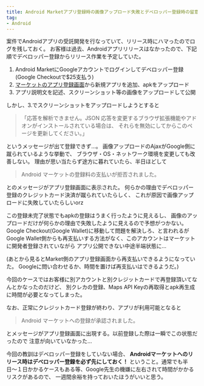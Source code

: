 ```yaml
---
title: Android Marketアプリ登録時の画像アップロード失敗とデベロッパー登録時の留意点
tag:
- Android
---
```

案件でAndroidアプリの受託開発を行なっていて、リリース時にハマったのでログを残しておく。
お客様は過去、Androidアプリリリースはなかったので、下記順でデベロッパー登録からリリース作業を予定していた。

<ol>
	<li>Android MarketにGoogleアカウントでログインしてデベロッパー登録(Google Checkoutで$25支払う)</li>
	<li><a href="https://market.android.com/publish/Home" target="_blank">マーケットのアプリ登録画面</a>から新規アプリを追加、apkをアップロード</li>
	<li>アプリ説明文を記述、スクリーンショット等の画像をアップロードして公開</li>
</ol>

しかし、3.でスクリーンショットをアップロードしようとすると



<blockquote>「応答を解析できません。JSON 応答を変更するブラウザ拡張機能やアドオンがインストールされている場合は、 それらを無効にしてからこのページを更新してください。」</blockquote>



というメッセージが出て登録できず...。
画像アップロードのAjaxがGoogle側に蹴られているような挙動で、
ブラウザ・OS・ネットワーク環境を変更しても改善しない。
理由が思い当たらず途方に暮れていたら、半日ほどして



<blockquote>Android マーケットの登録料の支払いが拒否されました。</blockquote>



とのメッセージがアプリ登録画面に表示された。
何らかの理由でデベロッパー登録のクレジットカード決済が蹴られていたらしく、
これが原因で画像アップロードに失敗していたらしいorz

この登録未完了状態でもapkの登録はうまく行ったように見えるし、
画像のアップロードだけが何らかの理由で失敗したように見えるので予想がつかない。
Google Checkout(Google Wallet)に移動して問題を解決しろ、と言われるが
Google Wallet側からも再支払いする方法がなく、このアカウントはマーケットに開発者登録されていながら
アプリ公開できない中途半端状態に...

(あとから見るとMarket側のアプリ登録画面から再支払いできるようになっていた。
 Googleに問い合わせるか、時間を置けば再支払いはできるようだ。)

今回のケースではお客様に別アカウントと別クレジットカードで再登録頂いてなんとかなったのだけど、
別クレカの登録、Maps API Keyの再取得とapk再生成に時間が必要となってしまった。

なお、正常にクレジットカード登録が終わり、アプリが利用可能となると



<blockquote>Android マーケットへの登録が承認されました。</blockquote>



とメッセージがアプリ登録画面に出現する。以前登録した際は一瞬でこの状態だったので
注意が向いていなかった...

今回の教訓はデベロッパー登録をしていない場合、
<strong>Androidマーケットへのリリース時はデベロッパー登録を必ず先にしておく！</strong>
ということ。通常でも半日〜１日かかるケースもある等、Google先生の機嫌に左右されて時間がかかるリスクがあるので、
一週間余裕を持っておいたほうがいいと思う。
